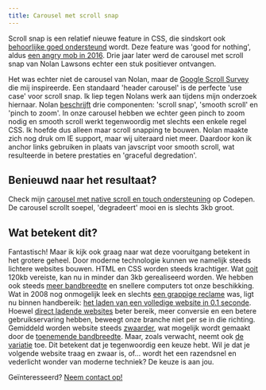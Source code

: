 ```yaml
---
title: Carousel met scroll snap
---
```


Scroll snap is een relatief nieuwe feature in CSS, die sindskort ook [behoorlijke goed ondersteund](https://caniuse.com/?search=scroll%20snap) wordt. Deze feature was 'good for nothing', aldus [een angry mob in 2016](https://css-tricks.com/introducing-css-scroll-snap-points/). Drie jaar later werd de carousel met scroll snap van Nolan Lawsons echter een stuk positiever ontvangen.

Het was echter niet de carousel van Nolan, maar de [Google Scroll Survey](https://web.dev/2021-scroll-survey/) die mij inspireerde. Een standaard 'header carousel' is de perfecte 'use case' voor scroll snap. Ik liep tegen Nolans werk aan tijdens mijn onderzoek hiernaar. Nolan [beschrijft](https://nolanlawson.com/2019/02/10/building-a-modern-carousel-with-css-scroll-snap-smooth-scrolling-and-pinch-zoom/) drie componenten: 'scroll snap', 'smooth scroll' en 'pinch to zoom'. In onze carousel hebben we echter geen pinch to zoom nodig en smooth scroll werkt tegenwoordig met slechts een enkele regel CSS. Ik hoefde dus alleen maar scroll snapping te bouwen. Nolan maakte zich nog druk om IE support, maar wij uiteraard niet meer. Daardoor kon ik anchor links gebruiken in plaats van javscript voor smooth scroll, wat resulteerde in betere prestaties en 'graceful degredation'.

## Benieuwd naar het resultaat? 

Check mijn [carousel met native scroll en touch ondersteuning](https://codepen.io/joosts/pen/MWJBPgo?editors=0010) op Codepen. De carousel scrollt soepel, 'degradeert' mooi en is slechts 3kb groot.

## Wat betekent dit?

Fantastisch! Maar ik kijk ook graag naar wat deze vooruitgang betekent in het grotere geheel. Door moderne technologie kunnen we namelijk steeds lichtere websites bouwen. HTML en CSS worden steeds krachtiger. Wat [ooit](https://flickity.metafizzy.co) 120kb vereiste, kan nu in minder dan 3kb gerealiseerd worden. We hebben ook steeds [meer bandbreedte](https://www.nngroup.com/articles/law-of-bandwidth/) en snellere computers tot onze beschikking. Wat in 2008 nog onmogelijk leek en slechts [een grappige reclame](/blog/websites-that-load-instantly) was, ligt nu binnen handbereik: [het laden van een volledige website in 0.1 seconde](/blog/websites-that-load-instantly). Hoewel [direct ladende websites](/blog/websites-that-load-instantly) beter bereik, meer conversie en een betere gebruikservaring hebben, beweegt onze branche niet per se in die richting. Gemiddeld worden website steeds [zwaarder](https://httparchive.org/reports/page-weight), wat mogelijk wordt gemaakt door de [toenemende bandbreedte](https://www.nngroup.com/articles/law-of-bandwidth/). Maar, zoals verwacht, neemt ook [de variatie](https://httparchive.org/reports/page-weight) toe. Dit betekent dat je tegenwoordig een keuze hebt. Wil je dat je volgende website traag en zwaar is, of... wordt het een razendsnel en vederlicht wonder van moderne techniek? De keuze is aan jou.

Geïnteresseerd? [Neem contact op!](/contact)